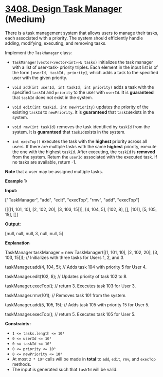 # [3408. Design Task Manager][link] (Medium)

[link]: https://leetcode.com/problems/design-task-manager/

There is a task management system that allows users to manage their tasks, each associated with a
priority. The system should efficiently handle adding, modifying, executing, and removing tasks.

Implement the `TaskManager` class:

- `TaskManager(vector<vector<int>>& tasks)` initializes the task manager with a list of user-task-
priority triples. Each element in the input list is of the form `[userId, taskId, priority]`, which
adds a task to the specified user with the given priority.

- `void add(int userId, int taskId, int priority)` adds a task with the specified `taskId` and
`priority` to the user with `userId`. It is **guaranteed** that `taskId` does not exist in the
system.

- `void edit(int taskId, int newPriority)` updates the priority of the existing `taskId` to
`newPriority`. It is **guaranteed** that `taskId`exists in the system.

- `void rmv(int taskId)` removes the task identified by `taskId` from the system. It is
**guaranteed** that `taskId`exists in the system.

- `int execTop()` executes the task with the **highest** priority across all users. If there are
multiple tasks with the same **highest** priority, execute the one with the highest `taskId`. After
executing, the `taskId` is **removed** from the system. Return the `userId` associated with the
executed task. If no tasks are available, return -1.

**Note** that a user may be assigned multiple tasks.

**Example 1:**

**Input:**

\["TaskManager", "add", "edit", "execTop", "rmv", "add", "execTop"\]

\[\[\[\[1, 101, 10\], \[2, 102, 20\], \[3, 103, 15\]\]\], \[4, 104, 5\], \[102, 8\], \[\], \[101\],
\[5, 105, 15\], \[\]\]

**Output:**

\[null, null, null, 3, null, null, 5\]

**Explanation**

TaskManager taskManager = new TaskManager(\[\[1, 101, 10\], \[2, 102, 20\], \[3, 103, 15\]\]); //
Initializes with three tasks for Users 1, 2, and 3.

taskManager.add(4, 104, 5); // Adds task 104 with priority 5 for User 4.

taskManager.edit(102, 8); // Updates priority of task 102 to 8.

taskManager.execTop(); // return 3. Executes task 103 for User 3.

taskManager.rmv(101); // Removes task 101 from the system.

taskManager.add(5, 105, 15); // Adds task 105 with priority 15 for User 5.

taskManager.execTop(); // return 5. Executes task 105 for User 5.

**Constraints:**

- `1 <= tasks.length <= 10⁵`
- `0 <= userId <= 10⁵`
- `0 <= taskId <= 10⁵`
- `0 <= priority <= 10⁹`
- `0 <= newPriority <= 10⁹`
- At most `2 * 10⁵` calls will be made in **total** to `add`, `edit`, `rmv`, and `execTop` methods.
- The input is generated such that `taskId` will be valid.
